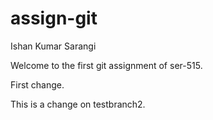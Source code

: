 # assign-git
Ishan Kumar Sarangi

Welcome to the first git assignment of ser-515.

First change.

This is a change on testbranch2.
